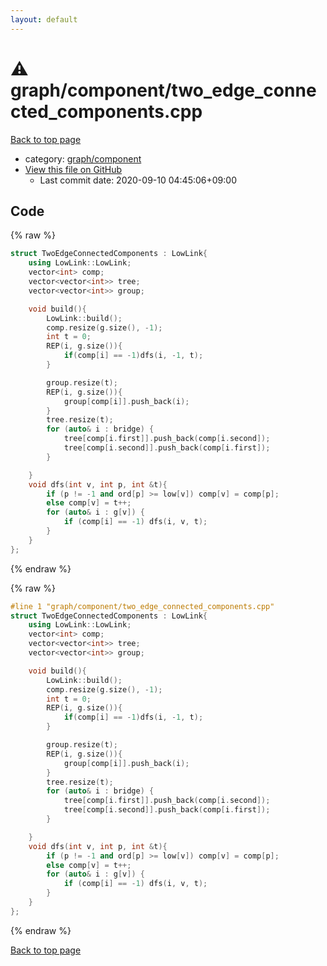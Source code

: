 ```yaml
---
layout: default
---
```


<!-- mathjax config similar to math.stackexchange -->
<script type="text/javascript" async
  src="https://cdnjs.cloudflare.com/ajax/libs/mathjax/2.7.5/MathJax.js?config=TeX-MML-AM_CHTML">
</script>
<script type="text/x-mathjax-config">
  MathJax.Hub.Config({
    TeX: { equationNumbers: { autoNumber: "AMS" }},
    tex2jax: {
      inlineMath: [ ['$','$'] ],
      processEscapes: true
    },
    "HTML-CSS": { matchFontHeight: false },
    displayAlign: "left",
    displayIndent: "2em"
  });
</script>

<script type="text/javascript" src="https://cdnjs.cloudflare.com/ajax/libs/jquery/3.4.1/jquery.min.js"></script>
<script src="https://cdn.jsdelivr.net/npm/jquery-balloon-js@1.1.2/jquery.balloon.min.js" integrity="sha256-ZEYs9VrgAeNuPvs15E39OsyOJaIkXEEt10fzxJ20+2I=" crossorigin="anonymous"></script>
<script type="text/javascript" src="../../../assets/js/copy-button.js"></script>
<link rel="stylesheet" href="../../../assets/css/copy-button.css" />


# :warning: graph/component/two_edge_connected_components.cpp

<a href="../../../index.html">Back to top page</a>

* category: <a href="../../../index.html#11d7325260d2fe77abd8dca04677cb88">graph/component</a>
* <a href="{{ site.github.repository_url }}/blob/master/graph/component/two_edge_connected_components.cpp">View this file on GitHub</a>
    - Last commit date: 2020-09-10 04:45:06+09:00




## Code

<a id="unbundled"></a>
{% raw %}
```cpp
struct TwoEdgeConnectedComponents : LowLink{
    using LowLink::LowLink;
    vector<int> comp;
    vector<vector<int>> tree;
    vector<vector<int>> group;

    void build(){
        LowLink::build();
        comp.resize(g.size(), -1);
        int t = 0;
        REP(i, g.size()){
            if(comp[i] == -1)dfs(i, -1, t);
        }

        group.resize(t);
        REP(i, g.size()){
            group[comp[i]].push_back(i);
        }
        tree.resize(t);
        for (auto& i : bridge) {
            tree[comp[i.first]].push_back(comp[i.second]);
            tree[comp[i.second]].push_back(comp[i.first]);
        }

    }
    void dfs(int v, int p, int &t){
        if (p != -1 and ord[p] >= low[v]) comp[v] = comp[p];
        else comp[v] = t++;
        for (auto& i : g[v]) {
            if (comp[i] == -1) dfs(i, v, t);
        }
    }
};
```
{% endraw %}

<a id="bundled"></a>
{% raw %}
```cpp
#line 1 "graph/component/two_edge_connected_components.cpp"
struct TwoEdgeConnectedComponents : LowLink{
    using LowLink::LowLink;
    vector<int> comp;
    vector<vector<int>> tree;
    vector<vector<int>> group;

    void build(){
        LowLink::build();
        comp.resize(g.size(), -1);
        int t = 0;
        REP(i, g.size()){
            if(comp[i] == -1)dfs(i, -1, t);
        }

        group.resize(t);
        REP(i, g.size()){
            group[comp[i]].push_back(i);
        }
        tree.resize(t);
        for (auto& i : bridge) {
            tree[comp[i.first]].push_back(comp[i.second]);
            tree[comp[i.second]].push_back(comp[i.first]);
        }

    }
    void dfs(int v, int p, int &t){
        if (p != -1 and ord[p] >= low[v]) comp[v] = comp[p];
        else comp[v] = t++;
        for (auto& i : g[v]) {
            if (comp[i] == -1) dfs(i, v, t);
        }
    }
};

```
{% endraw %}

<a href="../../../index.html">Back to top page</a>

